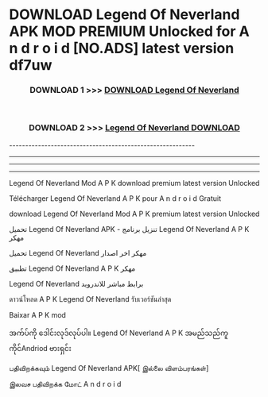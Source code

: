 # DOWNLOAD Legend Of Neverland  APK MOD PREMIUM Unlocked for A n d r o i d [NO.ADS] latest version df7uw 



<div align="center">

<h3>DOWNLOAD 1 >>> <a href="https://getmod2.web.app/?judul=Legend Of Neverland ">DOWNLOAD Legend Of Neverland </a></h3><br>

<h3>DOWNLOAD 2 >>> <a href="https://getmod2.web.app/?judul=Legend Of Neverland ">Legend Of Neverland  DOWNLOAD </a></h3>

</div>
----------------------------------------------------------

----------------------------------------------------------

----------------------------------------------------------

----------------------------------------------------------

Legend Of Neverland  Mod A P K download premium latest version Unlocked

Télécharger Legend Of Neverland  A P K pour A n d r o i d Gratuit

download Legend Of Neverland  Mod A P K premium latest version Unlocked

تحميل Legend Of Neverland  APK - تنزيل برنامج Legend Of Neverland  A P K مهكر

تحميل Legend Of Neverland  مهكر اخر اصدار

تطبيق Legend Of Neverland  A P K مهكر

Legend Of Neverland  برابط مباشر للاندرويد

ดาวน์โหลด A P K Legend Of Neverland  รับเวอร์ชันล่าสุด

Baixar A P K mod

အက်ပ်ကို ဒေါင်းလုဒ်လုပ်ပါ။ Legend Of Neverland  A P K အမည်သည်ကူကိုင်Andriod ဗားရှင်း

பதிவிறக்கவும் Legend Of Neverland  APK[ இல்லை விளம்பரங்கள்] 
 
இலவச பதிவிறக்க மோட் A n d r o i d



